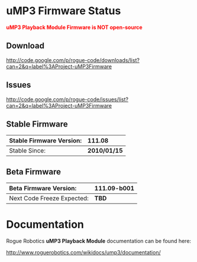 # uMP3 Firmware Status #

<font color='red'><b>uMP3 Playback Module Firmware is NOT open-source</b></font>

## Download ##

http://code.google.com/p/rogue-code/downloads/list?can=2&q=label%3AProject-uMP3Firmware

## Issues ##

http://code.google.com/p/rogue-code/issues/list?can=2&q=label%3AProject-uMP3Firmware

## Stable Firmware ##

| Stable Firmware Version: | **111.08** |
|:-------------------------|:-----------|
| Stable Since: | **2010/01/15** |

## Beta Firmware ##

| Beta Firmware Version: | **111.09-b001** |
|:-----------------------|:----------------|
| Next Code Freeze Expected: | **TBD** |

# Documentation #

Rogue Robotics **uMP3 Playback Module** documentation can be found here:

http://www.roguerobotics.com/wikidocs/ump3/documentation/